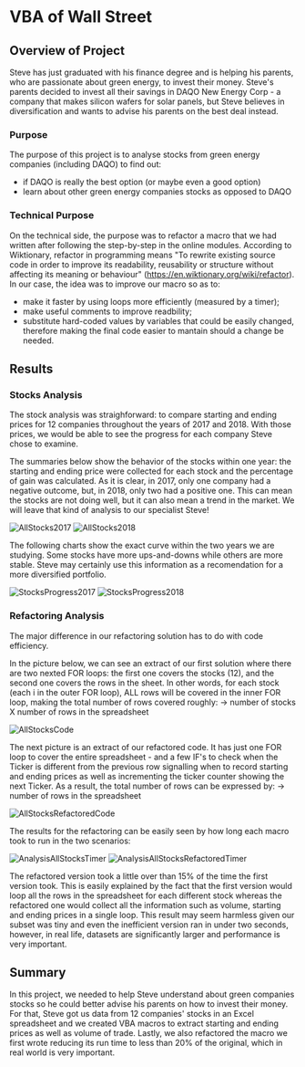 # VBA of Wall Street

## Overview of Project
Steve has just graduated with his finance degree and is helping his parents, who are passionate about green energy, to invest their money. Steve's parents decided to invest all their savings in DAQO New Energy Corp - a company that makes silicon wafers for solar panels, but Steve believes in diversification and wants to advise his parents on the best deal instead. 

### Purpose
The purpose of this project is to analyse stocks from green energy companies (including DAQO) to find out:
  - if DAQO is really the best option (or maybe even a good option)
  - learn about other green energy companies stocks as opposed to DAQO

### Technical Purpose  
On the technical side, the purpose was to refactor a macro that we had written after following the step-by-step in the online modules. According to Wiktionary, refactor in programming means "To rewrite existing source code in order to improve its readability, reusability or structure without affecting its meaning or behaviour" (https://en.wiktionary.org/wiki/refactor).
In our case, the idea was to improve our macro so as to:
- make it faster by using loops more efficiently (measured by a timer);
- make useful comments to improve readbility;
- substitute hard-coded values by variables that could be easily changed, therefore making the final code easier to mantain should a change be needed.

## Results

### Stocks Analysis
The stock analysis was straighforward: to compare starting and ending prices for 12 companies throughout the years of 2017 and 2018. With those prices, we would be able to see the progress for each company Steve chose to examine.

The summaries below show the behavior of the stocks within one year: the starting and ending price were collected for each stock and the percentage of gain was calculated. As it is clear, in 2017, only one company had a negative outcome, but, in 2018, only two had a positive one. This can mean the stocks are not doing well, but it can also mean a trend in the market. We will leave that kind of analysis to our specialist Steve!

![AllStocks2017](/resources/AllStocks2017.png)
![AllStocks2018](/resources/AllStocks2018.png)

The following charts show the exact curve within the two years we are studying. Some stocks have more ups-and-downs while others are more stable. Steve may certainly use this information as a recomendation for a more diversified portfolio. 

![StocksProgress2017](/resources/StocksProgress2017.png)
![StocksProgress2018](/resources/StocksProgress2018.png)

### Refactoring Analysis
The major difference in our refactoring solution has to do with code efficiency.

In the picture below, we can see an extract of our first solution where there are two nexted FOR loops: the first one covers the stocks (12), and the second one covers the rows in the sheet. In other words, for each stock (each i in the outer FOR loop), ALL rows will be covered in the inner FOR loop, making the total number of rows covered roughly:
-> number of stocks X number of rows in the spreadsheet 

![AllStocksCode](/resources/AllStocksCode.png)

The next picture is an extract of our refactored code. It has just one FOR loop to cover the entire spreadsheet - and a few IF's to check when the Ticker is different from the previous row signalling when to record starting and ending prices as well as incrementing the ticker counter showing the next Ticker. As a result, the total number of rows can be expressed by:
-> number of rows in the spreadsheet

![AllStocksRefactoredCode](/resources/AllStocksRefactoredCode.png)


The results for the refactoring can be easily seen by how long each macro took to run in the two scenarios:

![AnalysisAllStocksTimer](/resources/AnalysisAllStocksTimer.png)
![AnalysisAllStocksRefactoredTimer](/resources/AnalysisAllStocksRefactoredTimer.png)

The refactored version took a little over than 15% of the time the first version took. This is easily explained by the fact that the first version would loop all the rows in the spreadsheet for each different stock whereas the refactored one would collect all the information such as volume, starting and ending prices in a single loop. This result may seem harmless given our subset was tiny and even the inefficient version ran in under two seconds, however, in real life, datasets are significantly larger and performance is very important.

## Summary
In this project, we needed to help Steve understand about green companies stocks so he could better advise his parents on how to invest their money. For that, Steve got us data from 12 companies' stocks in an Excel spreadsheet and we created VBA macros to extract starting and ending prices as well as volume of trade. Lastly, we also refactored the macro we first wrote reducing its run time to less than 20% of the original, which in real world is very important.


